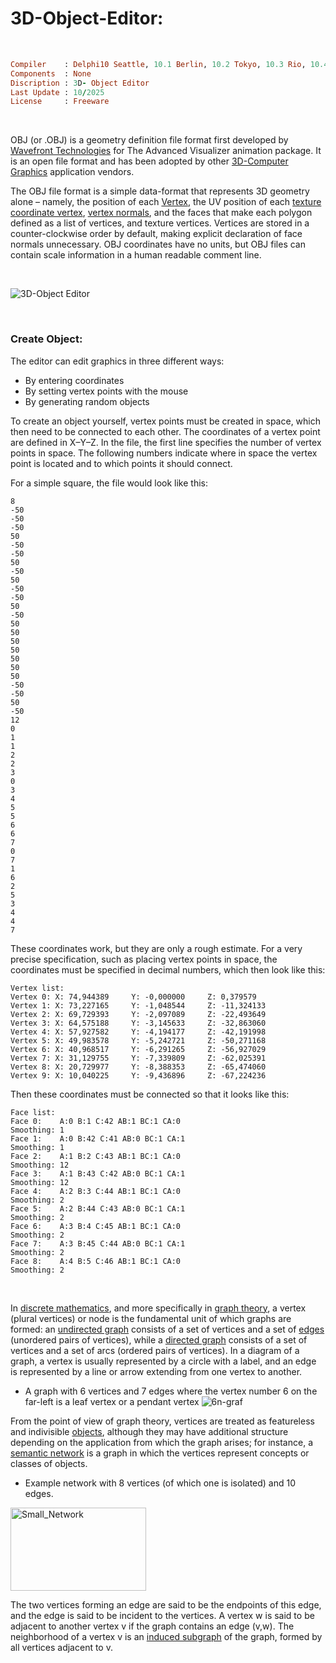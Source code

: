 # 3D-Object-Editor:

</br>

```ruby
Compiler    : Delphi10 Seattle, 10.1 Berlin, 10.2 Tokyo, 10.3 Rio, 10.4 Sydney, 11 Alexandria, 12 Athens
Components  : None
Discription : 3D- Object Editor
Last Update : 10/2025
License     : Freeware
```

</br>

OBJ (or .OBJ) is a geometry definition file format first developed by [Wavefront Technologies](https://en.wikipedia.org/wiki/Wavefront_Technologies) for The Advanced Visualizer animation package. It is an open file format and has been adopted by other [3D-Computer Graphics](https://en.wikipedia.org/wiki/3D_computer_graphics) application vendors.

The OBJ file format is a simple data-format that represents 3D geometry alone – namely, the position of each [Vertex](https://en.wikipedia.org/wiki/Vertex_(geometry)), the UV position of each [texture coordinate vertex](https://en.wikipedia.org/wiki/UV_mapping), [vertex normals](https://en.wikipedia.org/wiki/Vertex_normal), and the faces that make each polygon defined as a list of vertices, and texture vertices. Vertices are stored in a counter-clockwise order by default, making explicit declaration of face normals unnecessary. OBJ coordinates have no units, but OBJ files can contain scale information in a human readable comment line.

</br>

![3D-Object Editor](https://github.com/user-attachments/assets/b6cccc13-6bc8-4b6d-8c9b-66ef33acc1b2)

</br>

### Create Object:
The editor can edit graphics in three different ways:
* By entering coordinates
* By setting vertex points with the mouse
* By generating random objects

To create an object yourself, vertex points must be created in space, which then need to be connected to each other. The coordinates of a vertex point are defined in X–Y–Z. In the file, the first line specifies the number of vertex points in space. The following numbers indicate where in space the vertex point is located and to which points it should connect.

For a simple square, the file would look like this:
```
8
-50
-50
-50
50
-50
-50
50
-50
50
-50
-50
50
-50
50
50
50
50
50
50
50
-50
-50
50
-50
12
0
1
1
2
2
3
0
3
4
5
5
6
6
7
0
7
1
6
2
5
3
4
4
7
```

These coordinates work, but they are only a rough estimate. For a very precise specification, such as placing vertex points in space, the coordinates must be specified in decimal numbers, which then look like this:

```
Vertex list:
Vertex 0: X: 74,944389     Y: -0,000000     Z: 0,379579
Vertex 1: X: 73,227165     Y: -1,048544     Z: -11,324133
Vertex 2: X: 69,729393     Y: -2,097089     Z: -22,493649
Vertex 3: X: 64,575188     Y: -3,145633     Z: -32,863060
Vertex 4: X: 57,927582     Y: -4,194177     Z: -42,191998
Vertex 5: X: 49,983578     Y: -5,242721     Z: -50,271168
Vertex 6: X: 40,968517     Y: -6,291265     Z: -56,927029
Vertex 7: X: 31,129755     Y: -7,339809     Z: -62,025391
Vertex 8: X: 20,729977     Y: -8,388353     Z: -65,474060
Vertex 9: X: 10,040225     Y: -9,436896     Z: -67,224236
```

Then these coordinates must be connected so that it looks like this:

```
Face list:
Face 0:    A:0 B:1 C:42 AB:1 BC:1 CA:0
Smoothing: 1 
Face 1:    A:0 B:42 C:41 AB:0 BC:1 CA:1
Smoothing: 1 
Face 2:    A:1 B:2 C:43 AB:1 BC:1 CA:0
Smoothing: 12 
Face 3:    A:1 B:43 C:42 AB:0 BC:1 CA:1
Smoothing: 12 
Face 4:    A:2 B:3 C:44 AB:1 BC:1 CA:0
Smoothing: 2 
Face 5:    A:2 B:44 C:43 AB:0 BC:1 CA:1
Smoothing: 2 
Face 6:    A:3 B:4 C:45 AB:1 BC:1 CA:0
Smoothing: 2 
Face 7:    A:3 B:45 C:44 AB:0 BC:1 CA:1
Smoothing: 2 
Face 8:    A:4 B:5 C:46 AB:1 BC:1 CA:0
Smoothing: 2
```

</br>

In [discrete mathematics](https://en.wikipedia.org/wiki/Discrete_mathematics), and more specifically in [graph theory](https://en.wikipedia.org/wiki/Graph_theory), a vertex (plural vertices) or node is the fundamental unit of which graphs are formed: an [undirected graph](https://en.wikipedia.org/wiki/Graph_(discrete_mathematics)#Graph) consists of a set of vertices and a set of [edges](https://en.wikipedia.org/wiki/Glossary_of_graph_theory#edge) (unordered pairs of vertices), while a [directed graph](https://en.wikipedia.org/wiki/Directed_graph) consists of a set of vertices and a set of arcs (ordered pairs of vertices). In a diagram of a graph, a vertex is usually represented by a circle with a label, and an edge is represented by a line or arrow extending from one vertex to another.

* A graph with 6 vertices and 7 edges where the vertex number 6 on the far-left is a leaf vertex or a pendant vertex
![6n-graf](https://github.com/user-attachments/assets/435df112-b9b2-40d8-b489-8d1f063ecc0b)

From the point of view of graph theory, vertices are treated as featureless and indivisible [objects](https://en.wikipedia.org/wiki/Mathematical_object), although they may have additional structure depending on the application from which the graph arises; for instance, a [semantic network](https://en.wikipedia.org/wiki/Semantic_network) is a graph in which the vertices represent concepts or classes of objects.

* Example network with 8 vertices (of which one is isolated) and 10 edges.
<img width="217" height="133" alt="Small_Network" src="https://github.com/user-attachments/assets/4430ff48-14a7-46c0-afb0-d20e4efb693c" />


The two vertices forming an edge are said to be the endpoints of this edge, and the edge is said to be incident to the vertices. A vertex w is said to be adjacent to another vertex v if the graph contains an edge (v,w). The neighborhood of a vertex v is an [induced subgraph](https://en.wikipedia.org/wiki/Induced_subgraph) of the graph, formed by all vertices adjacent to v.



